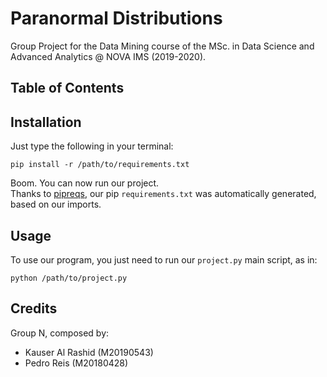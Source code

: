 # Paranormal Distributions

Group Project for the Data Mining course of the MSc. in Data Science and Advanced Analytics @ NOVA IMS (2019-2020).


## Table of Contents


## Installation

Just type the following in your terminal:

```
pip install -r /path/to/requirements.txt
```

Boom. You can now run our project. <br>
Thanks to [pipreqs](https://github.com/bndr/pipreqs), our pip `requirements.txt` was automatically generated, based on our imports.

## Usage

To use our program, you just need to run our `project.py` main script, as in:

```
python /path/to/project.py
```

## Credits
Group N, composed by:
- Kauser Al Rashid (M20190543)
- Pedro Reis (M20180428)
